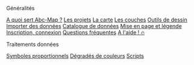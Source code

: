 <div class="toc-section">Généralités</div>

[A quoi sert Abc-Map ?](#features)
[Les projets](#projects)
[La carte](#map)
[Les couches](#layers)
[Outils de dessin](#drawing-tools)
[Importer des données](#data-import)
[Catalogue de données](#data-store)
[Mise en page et légende](#layout-legend)
[Inscription, connexion](#registration)
[Questions fréquentes](#faq)
[A l'aide ! 🔥](#helpme)

<div class="toc-section">Traitements données</div>

[Symboles proportionnels](#proportional-symbols)
[Dégradés de couleurs](#color-gradients)
[Scripts](#scripts)
